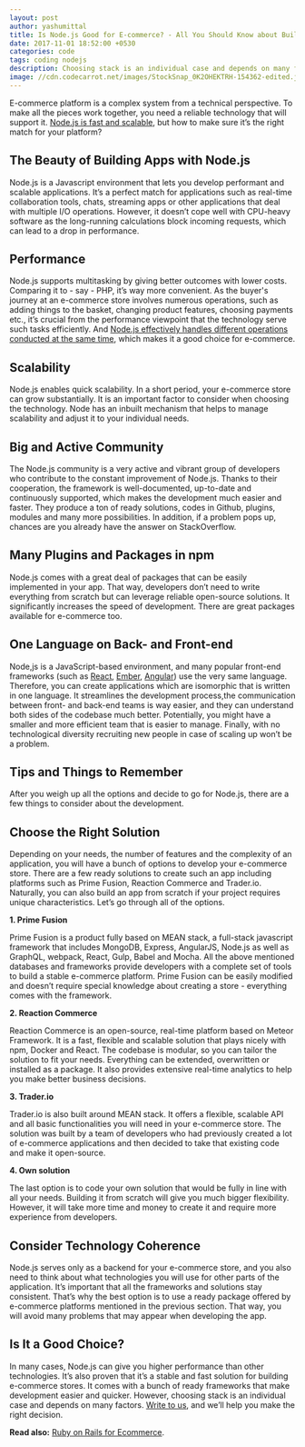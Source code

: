 ```yaml
---
layout: post
author: yashumittal
title: Is Node.js Good for E-commerce? - All You Should Know about Building Online Store with Node.js
date: 2017-11-01 18:52:00 +0530
categories: code
tags: coding nodejs
description: Choosing stack is an individual case and depends on many factors. Will Node.js meet your requirements and needs?
image: //cdn.codecarrot.net/images/StockSnap_0K2OHEKTRH-154362-edited.jpg
---
```


E-commerce platform is a complex system from a technical perspective. To make all the pieces work together, you need a reliable technology that will support it. [Node.js is fast and scalable](/why-to-use-nodejs-pros-and-cons-of-choosing-nodejs-for-back-end-development), but how to make sure it’s the right match for your platform?

## The Beauty of Building Apps with Node.js

Node.js is a Javascript environment that lets you develop performant and scalable applications. It’s a perfect match for applications such as real-time collaboration tools, chats, streaming apps or other applications that deal with multiple I/O operations. However, it doesn’t cope well with CPU-heavy software as the long-running calculations block incoming requests, which can lead to a drop in performance.

## Performance

Node.js supports multitasking by giving better outcomes with lower costs. Comparing it to - say - PHP, it’s way more convenient. As the buyer's journey at an e-commerce store involves numerous operations, such as adding things to the basket, changing product features, choosing payments etc., it’s crucial from the performance viewpoint that the technology serve such tasks efficiently. And [Node.js effectively handles different operations conducted at the same time](/nodejs-vs-php-which-environment-to-choose-for-your-next-project), which makes it a good choice for e-commerce.

## Scalability

Node.js enables quick scalability. In a short period, your e-commerce store can grow substantially. It is an important factor to consider when choosing the technology. Node has an inbuilt mechanism that helps to manage scalability and adjust it to your individual needs.

## Big and Active Community

The Node.js community is a very active and vibrant group of developers who contribute to the constant improvement of Node.js. Thanks to their cooperation, the framework is well-documented, up-to-date and continuously supported, which makes the development much easier and faster. They produce a ton of ready solutions, codes in Github, plugins, modules and many more possibilities. In addition, if a problem pops up, chances are you already have the answer on StackOverflow.

## Many Plugins and Packages in npm

Node.js comes with a great deal of packages that can be easily implemented in your app. That way, developers don’t need to write everything from scratch but can leverage reliable open-source solutions. It significantly increases the speed of development. There are great packages available for e-commerce too.

## One Language on Back- and Front-end

Node,js is a JavaScript-based environment, and many popular front-end frameworks (such as [React](//www.codecarrot.net/react-js), [Ember](//www.codecarrot.net/ember-js), [Angular](//www.codecarrot.net/angular-js)) use the very same language. Therefore, you can create applications which are isomorphic that is written in one language. It streamlines the development process,the communication between front- and back-end teams is way easier, and they can understand both sides of the codebase much better. Potentially, you might have a smaller and more efficient team that is easier to manage. Finally, with no technological diversity recruiting new people in case of scaling up won’t be a problem.

## Tips and Things to Remember

After you weigh up all the options and decide to go for Node.js, there are a few things to consider about the development.

## Choose the Right Solution

Depending on your needs, the number of features and the complexity of an application, you will have a bunch of options to develop your e-commerce store. There are a few ready solutions to create such an app including platforms such as Prime Fusion, Reaction Commerce and Trader.io. Naturally, you can also build an app from scratch if your project requires unique characteristics. Let’s go through all of the options.

**1. Prime Fusion**

Prime Fusion is a product fully based on MEAN stack, a full-stack javascript framework that includes MongoDB, Express, AngularJS, Node.js as well as GraphQL, webpack, React, Gulp, Babel and Mocha. All the above mentioned databases and frameworks provide developers with a complete set of tools to build a stable e-commerce platform. Prime Fusion can be easily modified and doesn’t require special knowledge about creating a store - everything comes with the framework.

**2. Reaction Commerce**

Reaction Commerce is an open-source, real-time platform based on Meteor Framework. It is a fast, flexible and scalable solution that plays nicely with npm, Docker and React. The codebase is modular, so you can tailor the solution to fit your needs. Everything can be extended, overwritten or installed as a package. It also provides extensive real-time analytics to help you make better business decisions.

**3. Trader.io**

Trader.io is also built around MEAN stack. It offers a flexible, scalable API and all basic functionalities you will need in your e-commerce store. The solution was built by a team of developers who had previously created a lot of e-commerce applications and then decided to take that existing code and make it open-source.

**4. Own solution**

The last option is to code your own solution that would be fully in line with all your needs. Building it from scratch will give you much bigger flexibility. However, it will take more time and money to create it and require more experience from developers.

## Consider Technology Coherence

Node.js serves only as a backend for your e-commerce store, and you also need to think about what technologies you will use for other parts of the application. It’s important that all the frameworks and solutions stay consistent. That’s why the best option is to use a ready package offered by e-commerce platforms mentioned in the previous section. That way, you will avoid many problems that may appear when developing the app.

## Is It a Good Choice?

In many cases, Node.js can give you higher performance than other technologies. It’s also proven that it’s a stable and fast solution for building e-commerce stores. It comes with a bunch of ready frameworks that make development easier and quicker. However, choosing stack is an individual case and depends on many factors. [Write to us](mailto:contact@codecarrot.net), and we’ll help you make the right decision.

**Read also:** [Ruby on Rails for Ecommerce](/ruby-on-rails-for-ecommerce).
